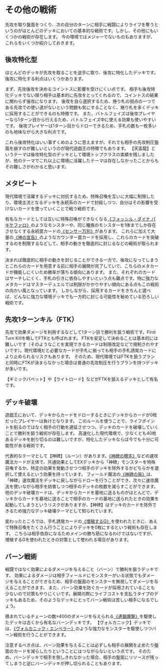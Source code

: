 # その他の戦術

先攻を取り盤面をつくり、次の自分のターンに相手に戦闘によりライフを奪うというのがほとんどのデッキにおいての基本的な戦術です。しかし、その他にもいくつかの戦術が存在します。
今の環境ではメジャーでないものもありますが、これらをいくつか紹介しておきます。

## 後攻特化型

ほとんどのデッキが先攻を取ることを逆手に取り、後攻に特化したデッキです。
後攻に特化する利点はいくつかあります。

まず、先攻後攻を決めるコイントスに影響を受けにくい点です。
相手も後攻特化デッキでない限り相手は基本的に先攻をとってくれるので、コイントスの結果に関わらず後攻になります。
後攻を自ら選択するため、捲り札の弱点の一つである先攻での使い道がないという問題も気にすることなく、捲り札を多くデッキに採用することができるのも特徴です。
また、バトルフェイズは後攻プレイヤーなら1ターン目から行えるため、バトルフェイズ中に使える効果も使いやすいです。
後攻プレイヤーは1ターン目からドローできるため、手札の数も一枚多いのも地味ながら大きな利点です。

これら後攻特化はいい事ずくめのように思えますが、それでも相手の先攻制圧盤面を崩すのが難しいというのが現代遊戯王の特徴でもあります。
【天盃龍】というテーマは後攻特化型のデッキとして環境トップクラスの実績を残しましたが、他のテーマでこれ以上に環境に活躍したテーマは存在しなかったことからもその難しさがわかると思います。

## メタビート

現代環境で活躍するデッキに対抗するため、特殊召喚を互いに大幅に制限したり、環境主流となるデッキを永続系のカードで封殺しつつ、自分はその影響を受けないカードを使っていくことで戦う戦術です。

有名なカードとしては互いに特殊召喚ができなくなる[《フォッシル・ダイナ パキケファロ》](https://www.db.yugioh-card.com/yugiohdb/card_search.action?ope=2&cid=7405)のようなモンスターや、同じ種族のモンスターを1体までしか存在させなくする永続罠カードの[《センサー万別》](https://www.db.yugioh-card.com/yugiohdb/card_search.action?ope=2&cid=13447)があります。
これらに加えて大量の[《神の宣告》](https://www.db.yugioh-card.com/yugiohdb/card_search.action?ope=2&cid=4861)のようなカウンター罠カードを採用し、これらのカードを突破するのを制限するなどして、相手の動きを徹底的に封じるなどの戦術が取られます。

決まれば徹底的に相手の動きを封じることができる一方で、後攻になってしまうとこれらのカードを用意する前に相手の展開が完了していて、こちらのメタカードが機能しにくいため勝率が落ちる傾向にあります。
また、それぞれのカードはサーチしにくく、手札の引きに依存しやすいという点も難点です。特に強力なメタカードはマスターデュエルでは制限がかかりやすい傾向にある点もこの戦術の向かい風となっています。
しかしながら、採用するカードをきちんと選べば、どんなに強力な環境デッキでも一方的に封じる可能性を秘めている恐ろしい戦術です。

## 先攻1ターンキル（FTK）

先攻で効果ダメージを利用するなどして1ターン目で勝利を狙う戦術です。First Turn Killを略してFTKとも呼ばれます。
FTKを安定して決めることは基本的には難しいです（そのようなことを実現できるカードは制限改定などで規制されやすいです）。現代環境だと必要なカードが手札に揃っても相手の手札誘発カードにより止められるリスクもあります。
そのため、現代環境ではFTKを狙うプランと同時にFTKが決まらなかった場合は普通の先攻制圧を行うプランを持つデッキが多いです。

【ギミックパペット】や【ライトロード】などがFTKを狙えるデッキとして有名です。


## デッキ破壊

遊戯王において、デッキからカードをドローするときにデッキからカードが0枚だったプレイヤーは負けとなります。
このルールを使うことで、ライフポイントを削るのではなく相手の行動を遅延させつつ、デッキのカードを破壊していくことで勝利を狙う戦術が存在します。
高速化した現代環境で、少なくとも40枚あるデッキを削り切るのは難しいですが、特化したデッキならば今でも十分に可能性がある戦術です。

代表的なテーマとして【神碑】（ルーン）があります。[《神碑の穂先》](https://www.db.yugioh-card.com/yugiohdb/card_search.action?ope=2&cid=17373)などの速攻魔法カードが主体で、共通効果としてEXデッキから「神碑」モンスターを特殊召喚するか、特定の効果を発動させつつ相手のデッキを除外するかどちらかを選択して使えるという効果を持っています。
フィールド魔法の[《神碑の泉》](https://www.db.yugioh-card.com/yugiohdb/card_search.action?ope=2&cid=17381)は、「神碑」速攻魔法をデッキに戻しながらドローを行うことができ、次々に速攻魔法を使いながら相手を妨害しつつ相手のデッキの枚数を減らすことができます。
他のデッキ破壊カードは、デッキからカードを墓地に送るものがほとんどで、デッキからカードを墓地に送ることで相手のカードの墓地に送られたときの効果を起動してしまうというリスクがありますが、【神碑】はデッキのカードを除外できるため強力なデッキ破壊テーマとして知られています。

変わったところでは、手札誘発カードの[《増殖するG》](https://www.db.yugioh-card.com/yugiohdb/card_search.action?ope=2&cid=9455)を使われたときに、あえて特殊召喚をたくさん行うことによりデッキを0枚にするという戦術も存在します。
こちらは相手依存になるためメインの勝ち筋になるわけではないですが、増殖するGを使われたときの対策として使われる場合があります。

## バーン戦術

戦闘ではなく効果によるダメージを与えること（バーン）で勝利を狙うデッキです。
効果によるダメージは相手フィールドにモンスターがいる状態でもダメージを与えることができるため、相手の盤面のモンスターを無視してダメージを与えることができます。
また、バーン効果を防ぐカードが採用されていることも少ないので対策もやりにくいです。展開の際にライフコストを支払うタイプのデッキもあるため、そのようなデッキにとってバーン戦術は苦しい相手になるでしょう。

積まれているチェーンの数×400のダメージを与えられる[《連鎖爆撃》](https://www.db.yugioh-card.com/yugiohdb/card_search.action?ope=2&cid=6904)を駆使したデッキは古くから有名なバーンデッキです。
【ヴォルカニック】デッキでは、[《ヴォルカニック・エンペラー》](https://www.db.yugioh-card.com/yugiohdb/card_search.action?ope=2&cid=18915)のような強力なモンスターを駆使しつつバーン戦術を行うことができます。

注意するべき点は、バーン効果を与えることは必ずしも相手の展開を止めたり盤面のカードを減らしたりということにはつながらないという点です。
そのため、バーンデッキで相手を倒しきれなかった場合、相手の盤面にリソースが残ってしまうと逆にバーンデッキが押し切られることもあります。
